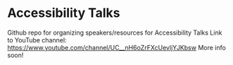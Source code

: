 # Accessibility Talks
Github repo for organizing speakers/resources for Accessibility Talks
Link to YouTube channel: https://www.youtube.com/channel/UC__nH6oZrFXcUevljYJKbsw
More info soon!
